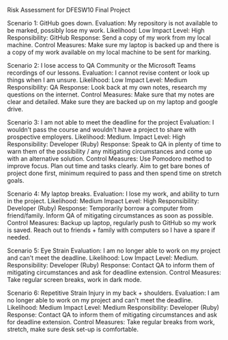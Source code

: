 Risk Assessment for DFESW10 Final Project

Scenario 1: GitHub goes down.
Evaluation: My repository is not available to be marked, possibly lose my work.
Likelihood: Low
Impact Level: High
Responsibility: GitHub
Response: Send a copy of my work from my local machine.
Control Measures: Make sure my laptop is backed up and there is a copy of my work available on my local machine to be sent for marking.

Scenario 2: I lose access to QA Community or the Microsoft Teams recordings of our lessons.
Evaluation: I cannot revise content or look up things when I am unsure.
Likelihood: Low
Impact Level: Medium
Responsibility: QA
Response: Look back at my own notes, research my questions on the internet.
Control Measures: Make sure that my notes are clear and detailed. Make sure they are backed up on my laptop and google drive.

Scenario 3: I am not able to meet the deadline for the project
Evaluation: I wouldn't pass the course and wouldn't have a project to share with prospective employers.
Likelihood: Medium.
Impact Level: High
Responsibility: Developer (Ruby)
Response: Speak to QA in plenty of time to warn them of the possibility / any mitigating circumstances and come up with an alternative solution.
Control Measures: Use Pomodoro method to improve focus. Plan out time and tasks clearly. Aim to get bare bones of project done first, minimum required to pass and then spend time on stretch goals.

Scenario 4: My laptop breaks.
Evaluation: I lose my work, and ability to turn in the project.
Likelihood: Medium
Impact Level: High
Responsibility: Developer (Ruby)
Response: Temporarily borrow a computer from friend/family. Inform QA of mitigating circumstances as soon as possible.
Control Measures: Backup up laptop, regularly push to GitHub so my work is saved. Reach out to friends + family with computers so I have a spare if needed.

Scenario 5: Eye Strain
Evaluation: I am no longer able to work on my project and can't meet the deadline.
Likelihood: Low
Impact Level: Medium.
Responsibility: Developer (Ruby)
Response: Contact QA to inform them of mitigating circumstances and ask for deadline extension.
Control Measures: Take regular screen breaks, work in dark mode.

Scenario 6: Repetitive Strain Injury in my back + shoulders.
Evaluation: I am no longer able to work on my project and can't meet the deadline.
Likelihood: Medium
Impact Level: Medium
Responsibility: Developer (Ruby)
Response: Contact QA to inform them of mitigating circumstances and ask for deadline extension.
Control Measures: Take regular breaks from work, stretch, make sure desk set-up is comfortable.